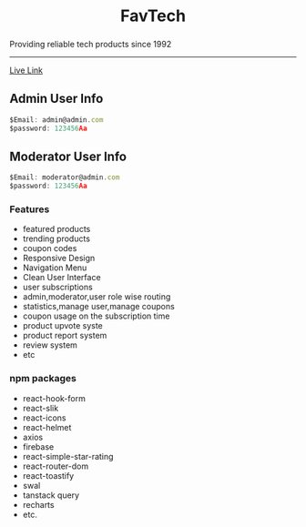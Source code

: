 # <h1 style="text-align:center ; padding:5px 10px">FavTech</h1>
Providing reliable tech products since 1992

<hr>

[Live Link](https://producthunt-lite.web.app/)

## Admin User Info

```javascript
$Email: admin@admin.com
$password: 123456Aa
```
## Moderator User Info

```javascript
$Email: moderator@admin.com
$password: 123456Aa
```

### Features

- featured products
- trending products
- coupon codes
- Responsive Design
- Navigation Menu
- Clean User Interface
- user subscriptions
- admin,moderator,user role wise routing
- statistics,manage user,manage coupons
- coupon usage on the subscription time
- product upvote syste
- product report system
- review system
- etc

### npm packages

- react-hook-form
- react-slik
- react-icons
- react-helmet
- axios
- firebase
- react-simple-star-rating
- react-router-dom
- react-toastify
- swal
- tanstack query
- recharts
- etc.